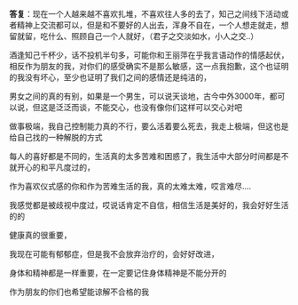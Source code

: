 ​    **答复**：现在一个人越来越不喜欢扎堆，不喜欢往人多的去了，知己之间线下活动或者精神上交流都可以，但是和不要好的人出去，浑身不自在，一个人想走就走，想留就留，吃什么、照顾自己一个人就好，（君子之交淡如水，小人之交..）

酒逢知己千杯少，话不投机半句多，可能你和王丽萍在乎我言语动作的情感起伏，相反作为朋友的我，对你们的感受确实不是那么敏感，这一点我抱歉，这个也证明的我没有坏心，至少也证明了我们之间的感情还是纯洁的，

男女之间的真的有别，如果是一个男生，可以说天谈地，古今中外3000年，都可以说，但这是泛泛而谈，不能交心，也没有像你们这样可以交心对吧

做事极端，我自己控制能力真的不行，要么活着要么死去，我走上极端，但这也是给自己找的一种解脱的方式

每人的喜好都是不同的，生活真的太多苦难和困惑了，我生活中大部分时间都是不就开心的和平凡度过的，

作为喜欢仪式感的你和作为苦难生活的我，真的太难太难，哎言难尽….

我感觉都是被歧视中度过，哎说话肯定不自信，相信生活是美好的，我会好好生活的的

健康真的很重要，

我现在可能有郁郁症，但是我不会放弃治疗的，会好好改进，

身体和精神都是一样重要，在一定要记住身体精神是不能分开的

作为朋友的你们也希望能谅解不合格的我